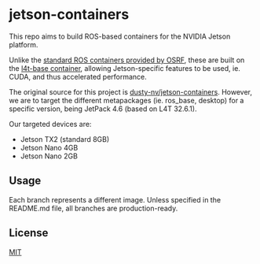 # jetson-containers

This repo aims to build ROS-based containers for the NVIDIA Jetson platform.

Unlike the [standard ROS containers provided by OSRF](https://hub.docker.com/r/osrf/ros/), these are built on the [l4t-base container](https://catalog.ngc.nvidia.com/orgs/nvidia/containers/l4t-base), allowing Jetson-specific features to be used, ie. CUDA, and thus accelerated performance.

The original source for this project is [dusty-nv/jetson-containers](https://github.com/dusty-nv/jetson-containers). However, we are to target the different metapackages (ie. ros_base, desktop) for a specific version, being JetPack 4.6 (based on L4T 32.6.1). 

Our targeted devices are:
- Jetson TX2 (standard 8GB)
- Jetson Nano 4GB
- Jetson Nano 2GB

## Usage

Each branch represents a different image. Unless specified in the README.md file, all branches are production-ready.

## License

[MIT](https://choosealicense.com/licenses/mit/)

